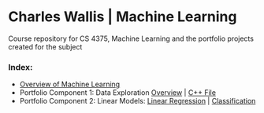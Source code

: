 # Charles Wallis | Machine Learning
Course repository for CS 4375, Machine Learning and the portfolio projects created for the subject

### Index:

* [Overview of Machine Learning](https://github.com/charlestw127/CS-4375-Machine-Learning/blob/main/Overview%20of%20ML.pdf)
* Portfolio Component 1: Data Exploration [Overview](https://github.com/charlestw127/Machine-Learning-Portfolio/blob/main/1.%20Data%20Exploration.pdf)  | [C++ File](https://github.com/charlestw127/Machine-Learning-Portfolio/blob/main/data_exploration.cpp)
* Portfolio Component 2: Linear Models: [Linear Regression](https://github.com/charlestw127/Machine-Learning-Portfolio/blob/main/Regression.pdf) | [Classification]()
